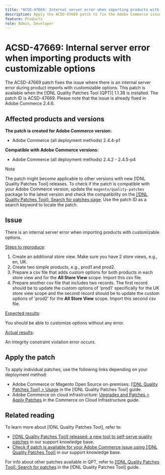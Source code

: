 ```yaml
---
title: "ACSD-47669: Internal server error when importing products with customizable options"
description: Apply the ACSD-47669 patch to fix the Adobe Commerce issue where there is an internal server error during importing products with customizable options.
feature: Products
role: Admin, Developer
---
```

# ACSD-47669: Internal server error when importing products with customizable options

The ACSD-47669 patch fixes the issue where there is an internal server error during product imports with customizable options. This patch is available when the [!DNL Quality Patches Tool (QPT)] 1.1.38 is installed. The patch ID is ACSD-47669. Please note that the issue is already fixed in Adobe Commerce 2.4.6.

## Affected products and versions

**The patch is created for Adobe Commerce version:**

* Adobe Commerce (all deployment methods) 2.4.4-p1

**Compatible with Adobe Commerce versions:**

* Adobe Commerce (all deployment methods) 2.4.2 - 2.4.5-p4

>[!NOTE]
>
>The patch might become applicable to other versions with new [!DNL Quality Patches Tool] releases. To check if the patch is compatible with your Adobe Commerce version, update the `magento/quality-patches` package to the latest version and check the compatibility on the [[!DNL Quality Patches Tool]: Search for patches page](https://experienceleague.adobe.com/tools/commerce-quality-patches/index.html). Use the patch ID as a search keyword to locate the patch.

## Issue

There is an internal server error when importing products with customizable options.

<u>Steps to reproduce</u>:

1. Create an additional store view. Make sure you have 2 store views, e.g., en, UK.
1. Create two simple products, e.g., prod1 and prod2.
1. Prepare a csv file that adds custom options for both products in each store view and for the **All Store View** scope. Import this csv file.
1. Prepare another csv file that includes two records. The first record should be to update the custom options of 'prod1' specifically for the UK store view scope and the second record should be to update the custom options of 'prod2' for the **All Store View** scope. Import this second csv file.

<u>Expected results</u>:

You should be able to customize options without any error.

<u>Actual results</u>:

An integrity constraint violation error occurs.

## Apply the patch

To apply individual patches, use the following links depending on your deployment method:

* Adobe Commerce or Magento Open Source on-premises: [[!DNL Quality Patches Tool] > Usage](https://experienceleague.adobe.com/docs/commerce-operations/tools/quality-patches-tool/usage.html) in the [!DNL Quality Patches Tool] guide.
* Adobe Commerce on cloud infrastructure: [Upgrades and Patches > Apply Patches](https://experienceleague.adobe.com/docs/commerce-cloud-service/user-guide/develop/upgrade/apply-patches.html) in the Commerce on Cloud Infrastructure guide.

## Related reading

To learn more about [!DNL Quality Patches Tool], refer to:

* [[!DNL Quality Patches Tool] released: a new tool to self-serve quality patches](/help/announcements/adobe-commerce-announcements/magento-quality-patches-released-new-tool-to-self-serve-quality-patches.md) in our support knowledge base.
* [Check if patch is available for your Adobe Commerce issue using [!DNL Quality Patches Tool]](/help/support-tools/patches-available-in-qpt-tool/check-patch-for-magento-issue-with-magento-quality-patches.md) in our support knowledge base.

For info about other patches available in QPT, refer to [[!DNL Quality Patches Tool]: Search for patches](https://experienceleague.adobe.com/tools/commerce-quality-patches/index.html) in the [!DNL Quality Patches Tool] guide.
